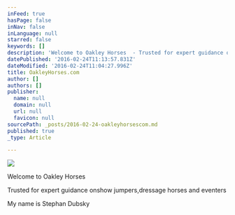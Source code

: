 ```yaml
---
inFeed: true
hasPage: false
inNav: false
inLanguage: null
starred: false
keywords: []
description: 'Welcome to Oakley Horses  - Trusted for expert guidance on show jumpers, dressage horses and eventers . My name is Stephan Dubsky.'
datePublished: '2016-02-24T11:13:57.831Z'
dateModified: '2016-02-24T11:04:27.996Z'
title: OakleyHorses.com
author: []
authors: []
publisher:
  name: null
  domain: null
  url: null
  favicon: null
sourcePath: _posts/2016-02-24-oakleyhorsescom.md
published: true
_type: Article

---
```

![](https://the-grid-user-content.s3-us-west-2.amazonaws.com/e765b645-0955-41b6-bca1-6d9b835f1f1b.png)

Welcome to Oakley Horses

Trusted for expert guidance onshow jumpers,dressage horses and eventers

My name is Stephan Dubsky
